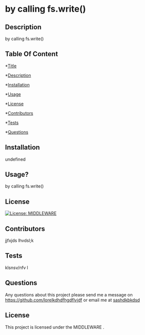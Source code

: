 
  # by calling fs.write() 
  ## Description
  by calling fs.write() 
  ## Table Of Content
  *[Title](#title)

  *[Description](#description)

  *[Installation](#installation)

  *[Usage](#usage)

  *[License](#license)

  *[Contributors](#contributor)

  *[Tests](#test)

  *[Questions](#questions)

  ## Installation
  undefined
  ## Usage?
  by calling fs.write() 
  ## License
  [![License: MIDDLEWARE](https://img.shields.io/badge/License-MIDDLEWARE-brightgreen.svg)](https://opensource.org/licenses/MIDDLEWARE)


  ## Contributors
  jjfxjds lhvdsl;k
  ## Tests
  klsnsv/nfv l
  ## Questions
  Any questions about this project please send me a message on https://github.com/lorelkdhdfhgdflvjdf or email me at [sashdkbkdsd](mailto:sashdkbkdsd)
  ## License
  This project is licensed under the MIDDLEWARE .
